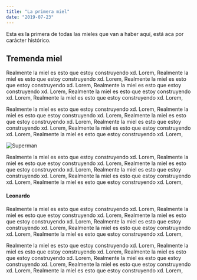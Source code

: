 ```yaml
---
title: "La primera miel"
date: "2019-07-23"
---
```


Esta es la primera de todas las mieles que van a haber aquí, está aca por carácter histórico.

## Tremenda miel

Realmente la miel es esto que estoy construyendo xd. Lorem, Realmente la miel es esto que estoy construyendo xd. Lorem, Realmente la miel es esto que estoy construyendo xd. Lorem, Realmente la miel es esto que estoy construyendo xd. Lorem, Realmente la miel es esto que estoy construyendo xd. Lorem, Realmente la miel es esto que estoy construyendo xd. Lorem,

Realmente la miel es esto que estoy construyendo xd. Lorem, Realmente la miel es esto que estoy construyendo xd. Lorem, Realmente la miel es esto que estoy construyendo xd. Lorem, Realmente la miel es esto que estoy construyendo xd. Lorem, Realmente la miel es esto que estoy construyendo xd. Lorem, Realmente la miel es esto que estoy construyendo xd. Lorem,

![Superman](https://th.bing.com/th/id/OIP.XHoOizTBieYD6h253pow1wHaDK?rs=1&pid=ImgDetMain)

Realmente la miel es esto que estoy construyendo xd. Lorem, Realmente la miel es esto que estoy construyendo xd. Lorem, Realmente la miel es esto que estoy construyendo xd. Lorem, Realmente la miel es esto que estoy construyendo xd. Lorem, Realmente la miel es esto que estoy construyendo xd. Lorem, Realmente la miel es esto que estoy construyendo xd. Lorem,

#### Leonardo

Realmente la miel es esto que estoy construyendo xd. Lorem, Realmente la miel es esto que estoy construyendo xd. Lorem, Realmente la miel es esto que estoy construyendo xd. Lorem, Realmente la miel es esto que estoy construyendo xd. Lorem, Realmente la miel es esto que estoy construyendo xd. Lorem, Realmente la miel es esto que estoy construyendo xd. Lorem,

Realmente la miel es esto que estoy construyendo xd. Lorem, Realmente la miel es esto que estoy construyendo xd. Lorem, Realmente la miel es esto que estoy construyendo xd. Lorem, Realmente la miel es esto que estoy construyendo xd. Lorem, Realmente la miel es esto que estoy construyendo xd. Lorem, Realmente la miel es esto que estoy construyendo xd. Lorem,

